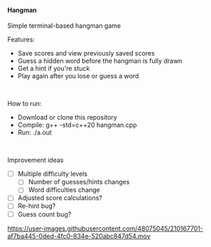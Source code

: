 #### Hangman
Simple terminal-based hangman game

Features:
- Save scores and view previously saved scores
- Guess a hidden word before the hangman is fully drawn
- Get a hint if you're stuck
- Play again after you lose or guess a word
<br>

How to run:
- Download or clone this repository  
- Compile: g++ -std=c++20 hangman.cpp  
- Run: ./a.out
<br>

Improvement ideas  
- [ ] Multiple difficulty levels 
  - [ ] Number of guesses/hints changes
  - [ ] Word difficulties change
- [ ] Adjusted score calculations?
- [ ] Re-hint bug?
- [ ] Guess count bug?

https://user-images.githubusercontent.com/48075045/210167701-af7ba445-0ded-4fc0-834e-520abc847d54.mov
